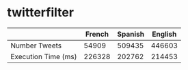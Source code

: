 # twitterfilter


|                     | French | Spanish | English |
|---------------------|--------|---------|---------|
| Number Tweets       | 54909  | 509435  | 446603  |
| Execution Time (ms) | 226328 | 202762  | 214453  |
